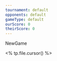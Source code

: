 ```yaml
---
tournament: default
opponents: default
gameType: default
ourScore: 0
theirScore: 0
---
```


NewGame


<% tp.file.cursor() %>

